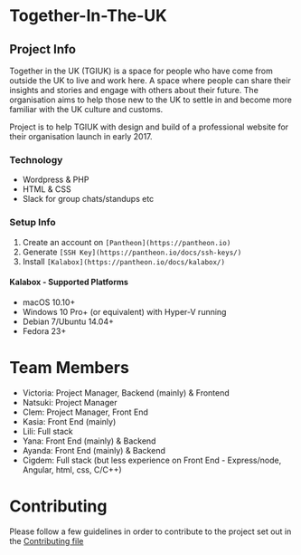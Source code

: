 # Together-In-The-UK

## Project Info
Together in the UK (TGIUK) is a space for people who have come from outside the UK to live and work here. A space where people can share their insights and stories and engage with others about their future. The organisation aims to help those new to the UK to settle in and become more familiar with the UK culture and customs.

Project is to help TGIUK with design and build of a professional website for their organisation launch in early 2017.

### Technology
 - Wordpress & PHP
 - HTML & CSS
 - Slack for group chats/standups etc

### Setup Info
1. Create an account on ```[Pantheon](https://pantheon.io)```
2. Generate ```[SSH Key](https://pantheon.io/docs/ssh-keys/)```
2. Install ```[Kalabox](https://pantheon.io/docs/kalabox/)```
#### Kalabox - Supported Platforms
 - macOS 10.10+
 - Windows 10 Pro+ (or equivalent) with Hyper-V running
 - Debian 7/Ubuntu 14.04+
 - Fedora 23+

# Team Members
* Victoria: Project Manager, Backend (mainly) & Frontend
* Natsuki: Project Manager
* Clem: Project Manager, Front End
* Kasia: Front End (mainly)
* Lili: Full stack
* Yana: Front End (mainly) & Backend
* Ayanda: Front End (mainly) & Backend
* Cigdem: Full stack (but less experience on Front End - Express/node, Angular, html, css, C/C++) 

# Contributing
Please follow a few guidelines in order to contribute to the project set out in the [Contributing file](https://github.com/womenhackfornonprofits/together-in-the-uk/blob/master/CONTRIBUTING.md)
